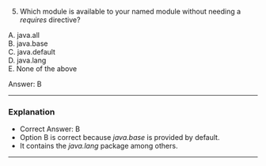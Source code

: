 5. Which module is available to your named module without needing a *requires* directive?

A. java.all <br>
B. java.base <br>
C. java.default <br>
D. java.lang <br>
E. None of the above <br>

Answer: B

---
### Explanation ###

- Correct Answer: B
- Option B is correct because *java.base* is provided by default.
- It contains the *java.lang* package among others.
---